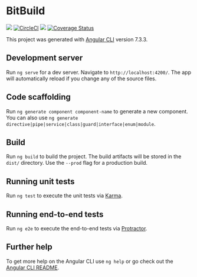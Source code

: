 # BitBuild
<a href="https://codeclimate.com/github/kenware/BitBuild/maintainability"><img src="https://api.codeclimate.com/v1/badges/0fcab0550d2db5d424b7/maintainability" /></a>
[![CircleCI](https://circleci.com/gh/kenware/BitBuild.svg?style=svg)](https://circleci.com/gh/kenware/BitBuild)
<a href="https://codeclimate.com/github/kenware/BitBuild/test_coverage"><img src="https://api.codeclimate.com/v1/badges/0fcab0550d2db5d424b7/test_coverage" /></a>
[![Coverage Status](https://coveralls.io/repos/github/kenware/BitBuild/badge.svg?branch=develop)](https://coveralls.io/github/kenware/BitBuild?branch=develop)

This project was generated with [Angular CLI](https://github.com/angular/angular-cli) version 7.3.3.

## Development server

Run `ng serve` for a dev server. Navigate to `http://localhost:4200/`. The app will automatically reload if you change any of the source files.

## Code scaffolding

Run `ng generate component component-name` to generate a new component. You can also use `ng generate directive|pipe|service|class|guard|interface|enum|module`.

## Build

Run `ng build` to build the project. The build artifacts will be stored in the `dist/` directory. Use the `--prod` flag for a production build.

## Running unit tests

Run `ng test` to execute the unit tests via [Karma](https://karma-runner.github.io).

## Running end-to-end tests

Run `ng e2e` to execute the end-to-end tests via [Protractor](http://www.protractortest.org/).

## Further help

To get more help on the Angular CLI use `ng help` or go check out the [Angular CLI README](https://github.com/angular/angular-cli/blob/master/README.md).
